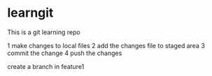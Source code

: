 # learngit
This is a git learning repo

1 make changes to local files
2 add the changes file to staged area
3 commit the change
4 push the changes 

create a branch in feature1